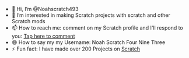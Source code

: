 - 👋 Hi, I’m @Noahscratch493
- 👀 I’m interested in making Scratch projects with scratch and other Scratch mods
- 📫 How to reach me: comment on my Scratch profile and I'll respond to you: <a href="https://scratch.mit.edu/users/noahscratch493/#comments">Tap here to comment</a>
- 😄 How to say my my Username: Noah Scratch Four Nine Three
- ⚡ Fun fact: I have made over 200 Projects on <a href="https://scratch.mit.edu/users/noahscratch493/projects">Scratch</a>

